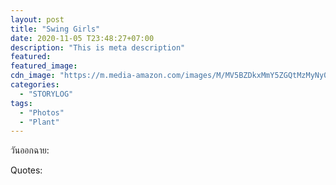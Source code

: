 ```yaml
---
layout: post
title: "Swing Girls"
date: 2020-11-05 T23:48:27+07:00
description: "This is meta description"
featured:
featured_image:
cdn_image: "https://m.media-amazon.com/images/M/MV5BZDkxMmY5ZGQtMzMyNy00MTU3LTllOGItNDJlMzRmMGM2M2EwXkEyXkFqcGdeQXVyMjU0ODQ5NTA@._V1_.jpg"
categories:
  - "STORYLOG"
tags:
  - "Photos"
  - "Plant"
---
```

วันออกฉาย:

Quotes:
